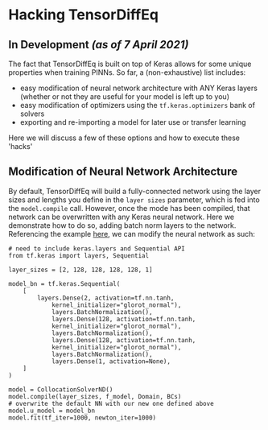 # Hacking TensorDiffEq

## In Development *(as of 7 April 2021)*
The fact that TensorDiffEq is built on top of Keras allows for some unique properties when training PINNs.
So far, a (non-exhaustive) list includes:
- easy modification of neural network architecture with ANY Keras layers (whether or not they are useful for your model is left up to you)
- easy modification of optimizers using the `tf.keras.optimizers` bank of solvers
- exporting and re-importing a model for later use or transfer learning

Here we will discuss a few of these options and how to execute these 'hacks'

## Modification of Neural Network Architecture 

By default, TensorDiffEq will build a fully-connected network using the layer sizes and lengths you define in 
the `layer sizes` parameter, which is fed into the `model.compile` call. However, once the mode has been compiled,
that network can be overwritten with any Keras neural network. Here we demonstrate how to do so, adding batch norm layers 
to the network. 
Referencing the example [here](../model/compiling-example/index.html), we can modify the neural network as such:

```{code} python
# need to include keras.layers and Sequential API
from tf.keras import layers, Sequential

layer_sizes = [2, 128, 128, 128, 128, 1]

model_bn = tf.keras.Sequential(
    [
        layers.Dense(2, activation=tf.nn.tanh,
            kernel_initializer="glorot_normal"),        
            layers.BatchNormalization(),
            layers.Dense(128, activation=tf.nn.tanh,
            kernel_initializer="glorot_normal"), 
            layers.BatchNormalization(),
            layers.Dense(128, activation=tf.nn.tanh,
            kernel_initializer="glorot_normal"),
            layers.BatchNormalization(),           
            layers.Dense(1, activation=None),
    ]
)

model = CollocationSolverND()
model.compile(layer_sizes, f_model, Domain, BCs)
# overwrite the default NN with our new one defined above
model.u_model = model_bn
model.fit(tf_iter=1000, newton_iter=1000)
```